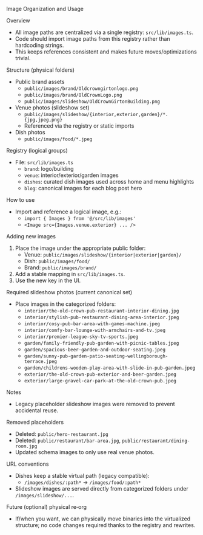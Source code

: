 Image Organization and Usage

Overview
- All image paths are centralized via a single registry: `src/lib/images.ts`.
- Code should import image paths from this registry rather than hardcoding strings.
- This keeps references consistent and makes future moves/optimizations trivial.

Structure (physical folders)
- Public brand assets
  - `public/images/brand/Oldcrowngirtonlogo.png`
  - `public/images/brand/OldCrownLogo.png`
  - `public/images/slideshow/OldCrownGirtonBuilding.png`
- Venue photos (slideshow set)
  - `public/images/slideshow/{interior,exterior,garden}/*.{jpg,jpeg,png}`
  - Referenced via the registry or static imports
- Dish photos
  - `public/images/food/*.jpeg`

Registry (logical groups)
- File: `src/lib/images.ts`
  - `brand`: logo/building
  - `venue`: interior/exterior/garden images
  - `dishes`: curated dish images used across home and menu highlights
  - `blog`: canonical images for each blog post hero

How to use
- Import and reference a logical image, e.g.:
  - `import { Images } from '@/src/lib/images'`
  - `<Image src={Images.venue.exterior} ... />`

Adding new images
1) Place the image under the appropriate public folder:
   - Venue: `public/images/slideshow/{interior|exterior|garden}/`
   - Dish: `public/images/food/`
   - Brand: `public/images/brand/`
2) Add a stable mapping in `src/lib/images.ts`.
3) Use the new key in the UI.

Required slideshow photos (current canonical set)
- Place images in the categorized folders:
  - `interior/the-old-crown-pub-restaurant-interior-dining.jpg`
  - `interior/stylish-pub-restaurant-dining-area-interior.jpeg`
  - `interior/cosy-pub-bar-area-with-games-machine.jpeg`
  - `interior/comfy-bar-lounge-with-armchairs-and-tv.jpeg`
  - `interior/premier-league-sky-tv-sports.jpeg`
  - `garden/family-friendly-pub-garden-with-picnic-tables.jpeg`
  - `garden/spacious-beer-garden-and-outdoor-seating.jpeg`
  - `garden/sunny-pub-garden-patio-seating-wellingborough-terrace.jpeg`
  - `garden/childrens-wooden-play-area-with-slide-in-pub-garden.jpeg`
  - `exterior/the-old-crown-pub-exterior-and-beer-garden.jpeg`
  - `exterior/large-gravel-car-park-at-the-old-crown-pub.jpeg`

Notes
- Legacy placeholder slideshow images were removed to prevent accidental reuse.

Removed placeholders
- Deleted: `public/hero-restaurant.jpg`
- Deleted: `public/restaurant/bar-area.jpg`, `public/restaurant/dining-room.jpg`
- Updated schema images to only use real venue photos.

URL conventions
- Dishes keep a stable virtual path (legacy compatible):
  - `/images/dishes/:path*` → `/images/food/:path*`
- Slideshow images are served directly from categorized folders under `/images/slideshow/...`.

Future (optional) physical re‑org
- If/when you want, we can physically move binaries into the virtualized structure; no code changes required thanks to the registry and rewrites.

